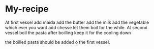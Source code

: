 # My-recipe
At first vessel
add maida
add the butter
add the milk
add the vegetable which ever you want
add chesse
let them boil for the while.
At second vessel 
boil the pasta 
after boilling keep it for the cooling down

the boilled pasta should be added o the first vessel.
